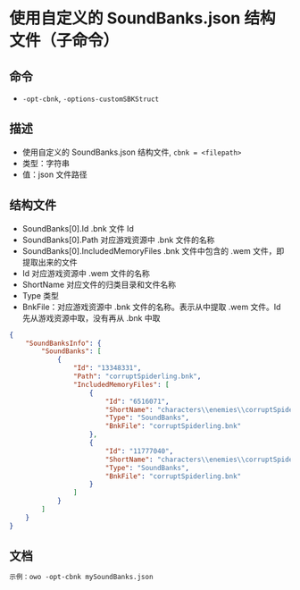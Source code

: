 # 使用自定义的 SoundBanks.json 结构文件（子命令）

## 命令
- `-opt-cbnk`, `-options-customSBKStruct`

## 描述
- 使用自定义的 SoundBanks.json 结构文件, `cbnk = <filepath>`
- 类型：字符串
- 值：json 文件路径

## 结构文件
- SoundBanks[0].Id .bnk 文件 Id
- SoundBanks[0].Path 对应游戏资源中 .bnk 文件的名称
- SoundBanks[0].IncludedMemoryFiles .bnk 文件中包含的 .wem 文件，即提取出来的文件
- Id 对应游戏资源中 .wem 文件的名称
- ShortName 对应文件的归类目录和文件名称
- Type 类型
- BnkFile：对应游戏资源中 .bnk 文件的名称。表示从中提取 .wem 文件。Id 先从游戏资源中取，没有再从 .bnk 中取
```json
{
    "SoundBanksInfo": {
        "SoundBanks": [
            {
                "Id": "13348331",
                "Path": "corruptSpiderling.bnk",
                "IncludedMemoryFiles": [
                    {
                        "Id": "6516071",
                        "ShortName": "characters\\enemies\\corruptSpiderling\\corruptSpiderlingHitReactionSmall_003.wav",
                        "Type": "SoundBanks",
                        "BnkFile": "corruptSpiderling.bnk"
                    },
                    {
                        "Id": "11777040",
                        "ShortName": "characters\\enemies\\corruptSpiderling\\corruptSpiderlingBodyFall_008.wav",
                        "Type": "SoundBanks",
                        "BnkFile": "corruptSpiderling.bnk"
                    }
                ]
            }
        ]
    }
}
```

## 文档
```txt
示例：owo -opt-cbnk mySoundBanks.json
```